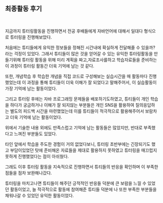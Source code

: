 
## 최종활동 후기  

<br>

지금까지 튜터링활동을 진행하면서 전공 후배들에게 자바언어에 대해서 일대다 형식으로 튜터링을 진행해보았다.   

처음에는 튜티들에게 유익한 정보들을 정해진 시간내에 확실하게 전달해줄 수 있을까?라는 걱정이 있었다. 그래서 튜티들이 많은 것을 얻어갈 수 있는 유익한 튜터링활동을 만들기위해 튜터링 활동을 위해 미리 계획을 짜고,자료조사를하고 학습자료들을 준비하는 이 과정이 튜터링 활동간 더욱 기억에 남는 것 같다.   

또한, 개념학습 후 학습한 개념을 직접 코드로 구성해보는 실습시간을 매 활동마다 진행했었는데 이 과정을 통해 튜티들이 더욱 이해가 잘 되었다고 말해주어서, 이 실습활동이 가장 기억에 남는 활동이었다.  

그리고 튜터링 후에는 자바 프로그래밍 문제들을 배포하기도하였고, 튜티들이 개인 학습을 하다가 궁금하거나 이해가 잘 되지않는 부분들은 개인 SNS을 활용하여 질의응답하는 별도의 피드백 시간을 마련했었는데 이를 튜티들이 적극적으로 활용해주어서 보람차고 더욱 기억에 남는 활동이었다.     

위에서 기술한 내용 외에도 만족스럽고 기억에 남는 활동들은 많았지만, 반대로 부족했다고 느껴진 부분들도 있었다.  

타인 앞에서 학습을 주도한 경험이 거의 없었다보니, 튜터링 초반부에는 긴장되기도 했고 부담이있었던 탓에 준비해온 자료들을 제대로 활용하지 못하였고 튜터링을 매끄럽지 못하게 진행했었다는 점이 아쉬웠다.  

그래도 이후 튜터링 활동을 지속적으로 진행하면서 튜티들의 반응을 확인하며 이 부족한 점들을 점차 보완해나갔다.  

튜터링을 마치고나면 튜티들이 해주던 긍적적인 반응들 덕분에 큰 보람을 느낄 수 있었던 활동이었고, 늘 적극적으로 활동에 참여해준 튜티들 덕분에 나 또한 부족한 부분들을 채워나갈 수 있었던 유익한 활동이었다.     
   

<br>
